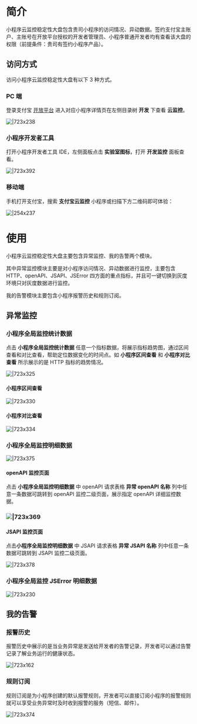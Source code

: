 
# 简介
小程序云监控稳定性大盘包含贵司小程序的访问情况、异动数据。签约支付宝主账户、主账号在开放平台授权的开发者管理员、小程序普通开发者均有查看该大盘的权限（前提条件：贵司有签约小程序产品）。

## 访问方式
访问小程序云监控稳定性大盘有以下 3 种方式。

### PC 端
登录支付宝 [开放平台](https://openhome.alipay.com/platform/developerIndex.htm) 进入对应小程序详情页在左侧目录树 **开发** 下查看 **云监控**。

![|723x238](https://cdn.nlark.com/yuque/0/2021/png/179989/1630483893935-0139c0be-80e7-4178-bda7-9a9f2413e56f.png#align=left&display=inline&height=632&margin=%5Bobject%20Object%5D&name=image.png&originHeight=632&originWidth=1920&size=129264&status=done&style=none&width=1920)

### 小程序开发者工具
打开小程序开发者工具 IDE，左侧面板点击 **实验室图标**，打开 **开发监控** 面板查看。

![|723x392](https://cdn.nlark.com/yuque/0/2021/png/179989/1630484147311-1a3817d2-e866-4a4d-844b-99d32201dd0c.png#align=left&display=inline&height=1040&margin=%5Bobject%20Object%5D&name=image.png&originHeight=1040&originWidth=1920&size=232859&status=done&style=none&width=1920)

### 移动端
手机打开支付宝，搜索 **支付宝云监控** 小程序或扫描下方二维码即可体验：

![|254x237](https://cdn.nlark.com/yuque/0/2021/jpeg/179989/1630484678105-04b43748-e321-4292-8b20-86d77eec2847.jpeg#align=left&display=inline&height=237&margin=%5Bobject%20Object%5D&name=%E4%BA%91%E7%9B%91%E6%8E%A7%E4%BA%8C%E7%BB%B4%E7%A0%81.jpg&originHeight=237&originWidth=254&size=50360&status=done&style=none&width=254)

# 使用
小程序云监控稳定性大盘主要包含异常监控、我的告警两个模块。

其中异常监控模块主要是对小程序访问情况、异动数据进行监控，主要包含 HTTP、openAPI、JSAPI、JSError 四方面的重点指标，并且可一键切换到灰度环境只对灰度数据进行监控。

我的告警模块主要包含小程序报警历史和规则订阅。

## 异常监控

### 小程序全局监控统计数据
点击 **小程序全局监控统计数据** 任意一个指标数据，将展示指标趋势图，通过区间查看和对比查看，帮助定位数据变化的时间点。如 **小程序区间查看** 和 **小程序对比查看** 所示展示的是 HTTP 指标的趋势情况。

![|723x325](https://intranetproxy.alipay.com/skylark/lark/0/2019/png/98569/1564125533176-8ce30c44-dd1a-44f3-9a3a-a9af5bcbb595.png#align=left&amp;display=inline&amp;height=857&amp;name=%E6%95%B4%E4%BD%93001.png&amp;originHeight=857&amp;originWidth=1910&amp;size=190760&amp;status=done&amp;width=1910#align=left&display=inline&height=857&margin=%5Bobject%20Object%5D&originHeight=857&originWidth=1910&status=done&style=none&width=1910)

#### 小程序区间查看
![|723x330](https://intranetproxy.alipay.com/skylark/lark/0/2019/png/98569/1564126889801-7de0f4d0-7d7c-41da-acc1-9d85be4f5fb8.png#align=left&amp;display=inline&amp;height=870&amp;name=%E6%95%B4%E4%BD%93%E5%BC%B9%E5%87%BA005.png&amp;originHeight=870&amp;originWidth=1909&amp;size=148800&amp;status=done&amp;width=1909#align=left&display=inline&height=870&margin=%5Bobject%20Object%5D&originHeight=870&originWidth=1909&status=done&style=none&width=1909)

#### 小程序对比查看
![|723x334](https://intranetproxy.alipay.com/skylark/lark/0/2019/png/98569/1564126290096-912f8c70-9272-4cbc-8449-8ac3236b4933.png#align=left&amp;display=inline&amp;height=882&amp;name=%E6%95%B4%E4%BD%93%E5%BC%B9%E5%87%BA004.png&amp;originHeight=882&amp;originWidth=1910&amp;size=173738&amp;status=done&amp;width=1910#align=left&display=inline&height=882&margin=%5Bobject%20Object%5D&originHeight=882&originWidth=1910&status=done&style=none&width=1910)

### 小程序全局监控明细数据

![|723x375](https://intranetproxy.alipay.com/skylark/lark/0/2019/png/98569/1564125569264-cc7355a4-6f71-478d-842d-4aca2d608d6a.png#align=left&amp;display=inline&amp;height=987&amp;name=%E6%95%B4%E4%BD%93002.png&amp;originHeight=987&amp;originWidth=1906&amp;size=147968&amp;status=done&amp;width=1906#align=left&display=inline&height=987&margin=%5Bobject%20Object%5D&originHeight=987&originWidth=1906&status=done&style=none&width=1906)

#### openAPI 监控页面
点击 **小程序全局监控明细数据** 中 openAPI 请求表格 **异常 openAPI 名称** 列中任意一条数据可跳转到 openAPI 监控二级页面，展示指定 openAPI 详细监控数据。

### ![|723x369](https://intranetproxy.alipay.com/skylark/lark/0/2019/png/98569/1564127144798-d5293da9-3e1e-4cfa-8ef7-2dc76b8e50de.png#align=left&amp;display=inline&amp;height=968&amp;name=openapi001.png&amp;originHeight=968&amp;originWidth=1896&amp;size=157839&amp;status=done&amp;width=1896#align=left&display=inline&height=968&margin=%5Bobject%20Object%5D&originHeight=968&originWidth=1896&status=done&style=none&width=1896)



#### JSAPI 监控页面
点击**小程序全局监控明细数据** 中 JSAPI 请求表格 **异常 JSAPI 名称** 列中任意一条数据可跳转到 JSAPI 监控二级页面。

![|723x378](https://intranetproxy.alipay.com/skylark/lark/0/2019/png/98569/1564127287131-728e03de-2ed4-4a59-8215-39db776f6ba7.png#align=left&amp;display=inline&amp;height=987&amp;name=jsapi001.png&amp;originHeight=987&amp;originWidth=1891&amp;size=150249&amp;status=done&amp;width=1891#align=left&display=inline&height=987&margin=%5Bobject%20Object%5D&originHeight=987&originWidth=1891&status=done&style=none&width=1891)

### 小程序全局监控 JSError 明细数据
![|723x230](https://intranetproxy.alipay.com/skylark/lark/0/2019/png/98569/1564125586860-abfcfeee-35e2-462f-add9-08e84ec5a16d.png#align=left&amp;display=inline&amp;height=601&amp;name=%E6%95%B4%E4%BD%93003.png&amp;originHeight=601&amp;originWidth=1889&amp;size=98839&amp;status=done&amp;width=1889#align=left&display=inline&height=601&margin=%5Bobject%20Object%5D&originHeight=601&originWidth=1889&status=done&style=none&width=1889)


## 我的告警

### 报警历史
报警历史中展示的是当业务异常是发送给开发者的告警记录，开发者可以通过告警记录了解业务运行的健康状态。

![|723x162](https://intranetproxy.alipay.com/skylark/lark/0/2019/png/98569/1564129085057-ba5449d0-2200-4a03-957f-3f6b7533ad08.png#align=left&amp;display=inline&amp;height=425&amp;name=%E6%8A%A5%E8%AD%A6%E5%8E%86%E5%8F%B2.png&amp;originHeight=425&amp;originWidth=1903&amp;size=40991&amp;status=done&amp;width=1903#align=left&display=inline&height=425&margin=%5Bobject%20Object%5D&originHeight=425&originWidth=1903&status=done&style=none&width=1903)

### 规则订阅
规则订阅是为小程序创建的默认报警规则，开发者可以直接订阅小程序的报警规则就可以享受业务异常时及时收到报警的服务（短信、邮件）。

![|723x374](https://intranetproxy.alipay.com/skylark/lark/0/2019/png/98569/1564129108868-16b6089b-3016-49e1-9367-2629840f87a4.png#align=left&amp;display=inline&amp;height=984&amp;name=%E8%A7%84%E5%88%99%E8%AE%A2%E9%98%85.png&amp;originHeight=984&amp;originWidth=1901&amp;size=130891&amp;status=done&amp;width=1901#align=left&display=inline&height=984&margin=%5Bobject%20Object%5D&originHeight=984&originWidth=1901&status=done&style=none&width=1901)

